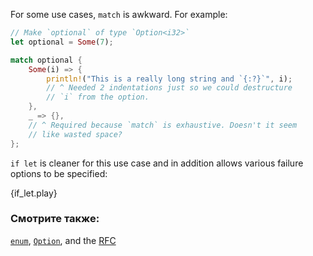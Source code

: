 For some use cases, `match` is awkward. For example:

```rust
// Make `optional` of type `Option<i32>`
let optional = Some(7);

match optional {
    Some(i) => {
        println!("This is a really long string and `{:?}`", i);
        // ^ Needed 2 indentations just so we could destructure
        // `i` from the option.
    },
    _ => {},
    // ^ Required because `match` is exhaustive. Doesn't it seem
    // like wasted space?
};

```

`if let` is cleaner for this use case and in addition allows various
failure options to be specified:

{if_let.play}

### Смотрите также:

[`enum`][enum], [`Option`][option], and the [RFC][if_let_rfc]

[enum]: ../custom_types/enum.html
[if_let_rfc]: https://github.com/rust-lang/rfcs/pull/160
[option]: ../std/option.html
